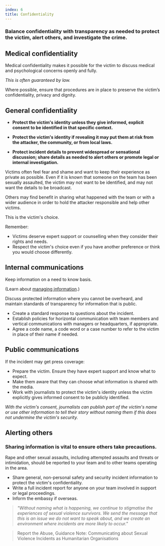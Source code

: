 ```yaml
---
index: 6
title: Confidentiality
---
```

### Balance confidentiality with transparency as needed to protect the victim, alert others, and investigate the crime. 

## Medical confidentiality

Medical confidentiality makes it possible for the victim to discuss medical and psychological concerns openly and fully. 

*This is often guaranteed by law.*


Where possible, ensure that procedures are in place to preserve the victim’s
confidentiality, privacy and dignity.

## General confidentiality

* **Protect the victim's identity unless they give informed, explicit consent to be identified in that specific context.**

* **Protect the victim's identity if revealing it may put them at risk from the attacker, the community, or from local laws.**

* **Protect incident details to prevent widespread or sensational discussion; share details as needed to alert others or promote legal or internal investigation.**

Victims often feel fear and shame and want to keep their experience as private as possible. Even if it is known that someone on the team has been sexually assaulted, the victim may not want to be identified, and may not want the details to be broadcast. 

Others may find benefit in sharing what happened with the team or with a wider audience in order to hold the attacker responsible and help other victims.

This is the victim's choice. 

Remember: 

*	Victims deserve expert support or counselling when they consider their rights and needs. 
*	Respect the victim's choice even if you have another preference or think you would choose differently. 

## Internal communications

Keep information on a need to know basis. 

(Learn about [managing information](umbrella://information/managing-information).)

Discuss protected information where you cannot be overheard, and maintain standards of transparency for information that is public. 

* 	Create a standard response to questions about the incident.
*	Establish policies for horizontal communication with team members and vertical communications with managers or headquarters, if appropriate. 
* 	Agree a code name, a code word or a case number to refer to the victim in place of their name if needed.

## Public communications

If the incident may get press coverage:

*	Prepare the victim. Ensure they have expert support and know what to expect. 
* 	Make them aware that they can choose what information is shared with the media.  
*  Work with journalists to protect the victim's identity unless the victim explicitly gives informed consent to be publicly identified. 

*With the victim's consent, journalists can publish part of the victim's name or use other information to tell their story without naming them if this does not undermine the victim's security.* 

## Alerting others

### Sharing information is vital to ensure others take precautions.

Rape and other sexual assaults, including attempted assaults and threats or intimidation, should be reported to your team and to other teams operating in the area. 

*	Share general, non-personal safety and security incident information to protect the victim's confidentiality. 
*	Write a full incident report for anyone on your team involved in support or legal
proceedings. 
*	Inform the embassy if overseas. 

> *"Without naming what is happening, we continue to stigmatise the
experiences of sexual violence survivors. We send the message that this is an issue we do not want
to speak about, and we create an environment where incidents are more likely to occur."* 

> Report the Abuse, Guidance Note: Communicating about Sexual Violence
Incidents as Humanitarian Organisations